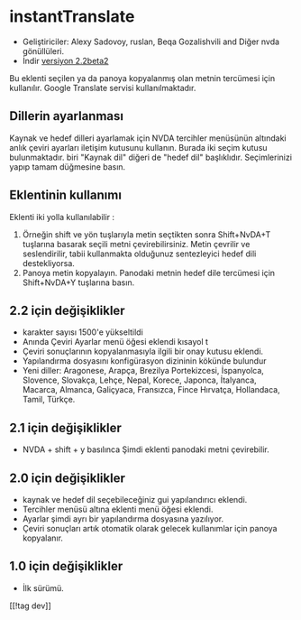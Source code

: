 # instantTranslate #

* Geliştiriciler: Alexy Sadovoy, ruslan, Beqa Gozalishvili and Diğer nvda
  gönüllüleri.
* İndir [versiyon 2.2beta2][1]

Bu eklenti seçilen ya da panoya kopyalanmış olan metnin tercümesi için
kullanılır. Google Translate servisi kullanılmaktadır.

## Dillerin ayarlanması ##

Kaynak ve hedef dilleri ayarlamak için NVDA tercihler menüsünün altındaki
anlık çeviri ayarları iletişim kutusunu kullanın.  Burada iki seçim kutusu
bulunmaktadır. biri "Kaynak dil" diğeri de "hedef dil" başlıklıdır.
Seçimlerinizi yapıp tamam düğmesine basın.

## Eklentinin kullanımı ##

Eklenti iki yolla kullanılabilir :

1. Örneğin shift ve yön tuşlarıyla metin seçtikten sonra Shift+NvDA+T
   tuşlarına basarak seçili metni çevirebilirsiniz. Metin çevrilir ve
   seslendirilir, tabii kullanmakta olduğunuz sentezleyici hedef dili
   destekliyorsa.
2. Panoya metin kopyalayın. Panodaki metnin hedef dile tercümesi için
   Shift+NvDA+Y tuşlarına basın.

## 2.2 için değişiklikler ##
* karakter sayısı 1500'e yükseltildi
* Anında Çeviri Ayarlar menü öğesi eklendi kısayol t
* Çeviri sonuçlarının kopyalanmasıyla ilgili bir onay kutusu eklendi.
* Yapılandırma dosyasını konfigürasyon dizininin kökünde bulundur
* Yeni diller: Aragonese, Arapça, Brezilya Portekizcesi, İspanyolca,
  Slovence, Slovakça, Lehçe, Nepal, Korece, Japonca, İtalyanca, Macarca,
  Almanca, Galiçyaca, Fransızca, Fince Hırvatça, Hollandaca, Tamil, Türkçe.

## 2.1 için değişiklikler ##
* NVDA + shift + y basılınca Şimdi eklenti panodaki metni çevirebilir.

## 2.0 için değişiklikler ##
* kaynak ve hedef dil seçebileceğiniz gui yapılandırıcı eklendi.
* Tercihler menüsü altına eklenti menü öğesi eklendi.
* Ayarlar şimdi ayrı bir yapılandırma dosyasına yazılıyor.
* Çeviri sonuçları artık otomatik olarak gelecek kullanımlar için panoya
  kopyalanır.

## 1.0 için değişiklikler ##
* İlk sürümü.

[[!tag dev]]

[1]: http://addons.nvda-project.org/files/get.php?file=it
